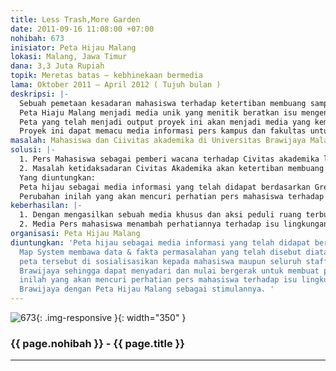 ```yaml
---
title: Less Trash,More Garden
date: 2011-09-16 11:08:00 +07:00
nohibah: 673
inisiator: Peta Hijau Malang
lokasi: Malang, Jawa Timur
dana: 3,3 Juta Rupiah
topik: Meretas batas – kebhinekaan bermedia
lama: Oktober 2011 – April 2012 ( Tujuh bulan )
deskripsi: |-
  Sebuah pemetaan kesadaran mahasiswa terhadap ketertiban membuang sampah dan kurangnya Ruang Terbuka Hijau Universitas Brawijaya Malang. Pembuatan peta ruang terbuka hijau dan survey kesadaran mahasiswa tentang ketertiban membuang sampah di Universitas Brawijaya.
  Peta Hiaju Malang menjadi media unik yang menitik beratkan isu mengenai kesadaran mahasiswa sebagai agen penjaga lingkungan sekitar terhadap banyaknya sampah yang berserakan di lingkungan Universitas Brawijaya dan kurangnya ruang terbuka hijau yang berefek pada kelestarian lingkungan.
  Peta yang telah menjadi output proyek ini akan menjadi media yang kemudian disosialisasikan kepada Civitas akademika Universitas Brawijaya Malang agar dapat memahami keadaan sebenarnya dari mental segenap Civitas akademika Universitas Brawijaya dan keadaan lingkungan yang kurang lestari.
  Proyek ini dapat memacu media informasi pers kampus dan fakultas untuk mulai memandang permasalahan lingkungan, tidak hanya permasalahan politik dan pendidikan.
masalah: Mahasiswa dan Ciivitas akademika di Universitas Brawijaya Malang
solusi: |-
  1. Pers Mahasiswa sebagai pemberi wacana terhadap Civitas akademika lebih menitik beratkan perhatian pada isu politik dan pendidikan, bukan lingkungan.
  2. Masalah ketidaksadaran Civitas Akademika akan ketertiban membuang sampah dan kurangnya ruang terbuka hijau karena perkembangan lingkungan kampus mengutamakan pembangunan gedung – gedung bertingkat.
  Yang diuntungkan:
  Peta hijau sebagai media informasi yang telah didapat berdasarkan Green Map System membawa data & fakta permasalahan yang telah disebut diatas. Kemudian peta tersebut di sosialisasikan kepada mahasiswa maupun seluruh staff di Universitas Brawijaya sehingga dapat menyadari dan mulai bergerak untuk membuat perubahan.
  Perubahan inilah yang akan mencuri perhatian pers mahasiswa terhadap isu lingkungan di Universitas Brawijaya dengan Peta Hijau Malang sebagai stimulannya.
keberhasilan: |-
  1. Dengan mengasilkan sebuah media khusus dan aksi peduli ruang terbuka hijau & ketertiban pembuangan sampah di Universitas Brawijaya Malang yang menuntut ditambahnya ruang terbuka hijau serta penambahan media sosialisasi kesadaran membuang sampah pada tempatnya.
  2. Media Pers mahasiswa menambah perhatiannya terhadap isu lingkungan sehingga semakin memperkuat kesadaran Civitas akademika terhadap kelestarian lingkungan.
organisasi: Peta Hijau Malang
diuntungkan: 'Peta hijau sebagai media informasi yang telah didapat berdasarkan Green
  Map System membawa data & fakta permasalahan yang telah disebut diatas. Kemudian
  peta tersebut di sosialisasikan kepada mahasiswa maupun seluruh staff di Universitas
  Brawijaya sehingga dapat menyadari dan mulai bergerak untuk membuat perubahan. Perubahan
  inilah yang akan mencuri perhatian pers mahasiswa terhadap isu lingkungan di Universitas
  Brawijaya dengan Peta Hijau Malang sebagai stimulannya. '
---
```


![673](/static/img/hibahcmb/673.png){: .img-responsive }{: width="350" }

### {{ page.nohibah }} - {{ page.title }}

---
